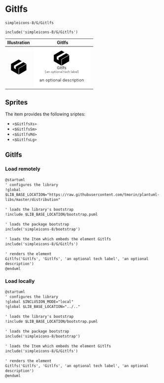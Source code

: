 # Gitlfs


```text
simpleicons-8/G/Gitlfs
```

```text
include('simpleicons-8/G/Gitlfs')
```



| Illustration | Gitlfs |
| :---: | :---: |
| ![illustration for Illustration](../../simpleicons-8/G/Gitlfs.png) | ![illustration for Gitlfs](../../simpleicons-8/G/Gitlfs.Local.png) |



## Sprites
The item provides the following sriptes:

- `<$GitlfsXs>`
- `<$GitlfsSm>`
- `<$GitlfsMd>`
- `<$GitlfsLg>`





## Gitlfs

### Load remotely
```plantuml
@startuml
' configures the library
!global $LIB_BASE_LOCATION="https://raw.githubusercontent.com/tmorin/plantuml-libs/master/distribution"

' loads the library's bootstrap
!include $LIB_BASE_LOCATION/bootstrap.puml

' loads the package bootstrap
include('simpleicons-8/bootstrap')

' loads the Item which embeds the element Gitlfs
include('simpleicons-8/G/Gitlfs')

' renders the element
Gitlfs('Gitlfs', 'Gitlfs', 'an optional tech label', 'an optional description')
@enduml
```

### Load locally
```plantuml
@startuml
' configures the library
!global $INCLUSION_MODE="local"
!global $LIB_BASE_LOCATION="../.."

' loads the library's bootstrap
!include $LIB_BASE_LOCATION/bootstrap.puml

' loads the package bootstrap
include('simpleicons-8/bootstrap')

' loads the Item which embeds the element Gitlfs
include('simpleicons-8/G/Gitlfs')

' renders the element
Gitlfs('Gitlfs', 'Gitlfs', 'an optional tech label', 'an optional description')
@enduml
```

